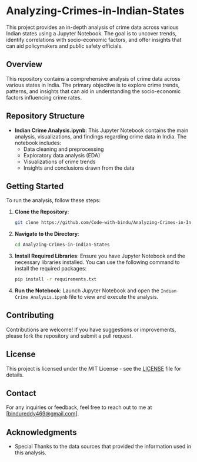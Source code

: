 # Analyzing-Crimes-in-Indian-States
This project provides an in-depth analysis of crime data across various Indian states using a Jupyter Notebook. The goal is to uncover trends, identify correlations with socio-economic factors, and offer insights that can aid policymakers and public safety officials.


## Overview

This repository contains a comprehensive analysis of crime data across various states in India. The primary objective is to explore crime trends, patterns, and insights that can aid in understanding the socio-economic factors influencing crime rates.

## Repository Structure

- **Indian Crime Analysis.ipynb**: This Jupyter Notebook contains the main analysis, visualizations, and findings regarding crime data in India. The notebook includes:
  - Data cleaning and preprocessing
  - Exploratory data analysis (EDA)
  - Visualizations of crime trends
  - Insights and conclusions drawn from the data

## Getting Started

To run the analysis, follow these steps:

1. **Clone the Repository**:
   ```bash
   git clone https://github.com/Code-with-bindu/Analyzing-Crimes-in-Indian States.git
   ```

2. **Navigate to the Directory**:
   ```bash
   cd Analyzing-Crimes-in-Indian-States
   ```

3. **Install Required Libraries**:
   Ensure you have Jupyter Notebook and the necessary libraries installed. You can use the following command to install the required packages:
   ```bash
   pip install -r requirements.txt
   ```

4. **Run the Notebook**:
   Launch Jupyter Notebook and open the `Indian Crime Analysis.ipynb` file to view and execute the analysis.

## Contributing

Contributions are welcome! If you have suggestions or improvements, please fork the repository and submit a pull request.

## License

This project is licensed under the MIT License - see the [LICENSE](LICENSE) file for details.

## Contact

For any inquiries or feedback, feel free to reach out to me at [bindureddy469@gmail.com].

## Acknowledgments

- Special Thanks to the data sources that provided the information used in this analysis.
